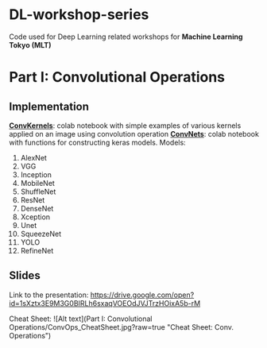 # DL-workshop-series
Code used for Deep Learning related workshops for **Machine Learning Tokyo (MLT)**

# Part I: Convolutional Operations

## Implementation
[**ConvKernels**](https://github.com/Machine-Learning-Tokyo/DL-workshop-series/blob/master/ConvKernels.ipynb "ConvKernels"): colab notebook with simple examples of various kernels applied on an image using convolution operation
[**ConvNets**](https://github.com/Machine-Learning-Tokyo/DL-workshop-series/blob/master/ConvNets.ipynb "ConvNets"): colab notebook with functions for constructing keras models.
Models:
1. AlexNet
2. VGG
3. Inception
4. MobileNet
5. ShuffleNet
6. ResNet
7. DenseNet
8. Xception
9. Unet
10. SqueezeNet
11. YOLO
12. RefineNet

## Slides
Link to the presentation: https://drive.google.com/open?id=1sXztx3E9M3G0BIRLh6sxaqVOEOdJVJTrzHOixA5b-rM

Cheat Sheet: ![Alt text](Part I: Convolutional Operations/ConvOps_CheatSheet.jpg?raw=true "Cheat Sheet: Conv. Operations")
